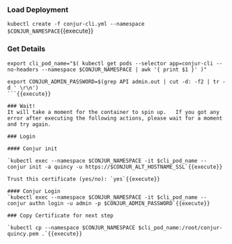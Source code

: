 

### Load Deployment

`kubectl create -f conjur-cli.yml --namespace $CONJUR_NAMESPACE`{{execute}}

### Get Details

```
export cli_pod_name="$( kubectl get pods --selector app=conjur-cli --no-headers --namespace $CONJUR_NAMESPACE | awk '{ print $1 }' )"

export CONJUR_ADMIN_PASSWORD=$(grep API admin.out | cut -d: -f2 | tr -d ' \r\n')
```{{execute}}

### Wait!
It will take a moment for the container to spin up.   If you got any error after executing the following actions, please wait for a moment and try again.

### Login

#### Conjur init

`kubectl exec --namespace $CONJUR_NAMESPACE -it $cli_pod_name -- conjur init -a quincy -u https://$CONJUR_ALT_HOSTNAME_SSL`{{execute}}

Trust this certificate (yes/no): `yes`{{execute}}

#### Conjur Login
`kubectl exec --namespace $CONJUR_NAMESPACE -it $cli_pod_name -- conjur authn login -u admin -p $CONJUR_ADMIN_PASSWORD`{{execute}}

### Copy Certificate for next step

`kubectl cp --namespace $CONJUR_NAMESPACE $cli_pod_name:/root/conjur-quincy.pem .`{{execute}}
